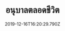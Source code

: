 ---
title: 'อนุบาลตลอดชีวิต'
description: ''
date: '2019-12-16T16:20:29.790Z'
coverImage: './อนุบาลตลอดชีวิต-cover-image.jpg'
bookCover: './อนุบาลตลอดชีวิต-book-cover.jpg'
tags: ['เล่าหนังสือ']
draft: true
---